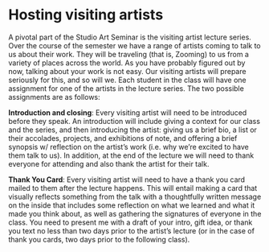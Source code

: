# Hosting visiting artists

A pivotal part of the Studio Art Seminar is the visiting artist lecture series. Over the course of the semester we have a range of artists coming to talk to us about their work. They will be traveling (that is, Zooming) to us from a variety of places across the world. As you have probably figured out by now, talking about your work is not easy. Our visiting artists will prepare seriously for this, and so will we. Each student in the class will have one assignment for one of the artists in the lecture series. The two possible assignments are as follows:

**Introduction and closing**:​ Every visiting artist will need to be introduced before they speak. An introduction will include giving a context for our class and the series, and then introducing the artist: giving us a brief bio, a list or their accolades, projects, and exhibitions of note, and offering a brief synopsis w/ reflection on the artist’s work (i.e. why we’re excited to have them talk to us). In addition, at the end of the lecture we will need to thank everyone for attending and also thank the artist for their talk.

**Thank You Card**: ​Every visiting artist will need to have a thank you card mailed to them after the lecture happens. This will entail making a card that visually reflects something from the talk with a thoughtfully written message on the inside that includes some reflection on what we learned and what it made you think about, as well as gathering the signatures of everyone in the class.
You need to present me with a draft of your intro, gift idea, or thank you text no less than two days prior to the artist’s lecture (or in the case of thank you cards, two days prior to the following class).
